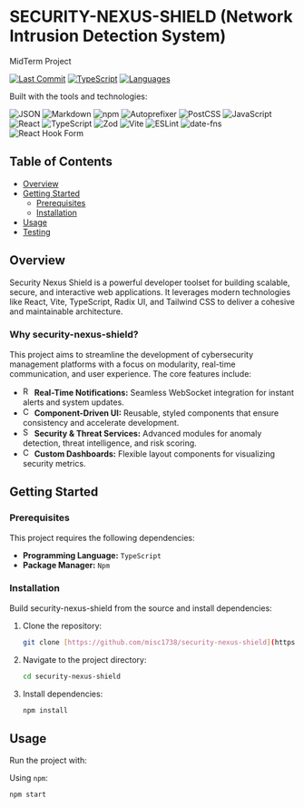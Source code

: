 # SECURITY-NEXUS-SHIELD (Network Intrusion Detection System)

MidTerm Project

[![Last Commit](https://img.shields.io/github/last-commit/misc1738/security-nexus-shield?style=flat-square&color=blue)](https://github.com/misc1738/security-nexus-shield/commits/main)
[![TypeScript](https://img.shields.io/badge/TypeScript-98.0%25-blue?style=flat-square&logo=typescript&logoColor=white)](https://www.typescriptlang.org/)
[![Languages](https://img.shields.io/github/languages/count/misc1738/security-nexus-shield?style=flat-square&color=blue)](https://github.com/misc1738/security-nexus-shield/search?l=javascript)

Built with the tools and technologies:

![JSON](https://img.shields.io/badge/JSON-000000?style=for-the-badge&logo=json&logoColor=white)
![Markdown](https://img.shields.io/badge/Markdown-000000?style=for-the-badge&logo=markdown&logoColor=white)
![npm](https://img.shields.io/badge/npm-CB3837?style=for-the-badge&logo=npm&logoColor=white)
![Autoprefixer](https://img.shields.io/badge/Autoprefixer-DD3735?style=for-the-badge&logo=autoprefixer&logoColor=white)
![PostCSS](https://img.shields.io/badge/PostCSS-DD3735?style=for-the-badge&logo=postcss&logoColor=white)
![JavaScript](https://img.shields.io/badge/JavaScript-F7DF1E?style=for-the-badge&logo=javascript&logoColor=black)
![React](https://img.shields.io/badge/React-61DAFB?style=for-the-badge&logo=react&logoColor=black)
![TypeScript](https://img.shields.io/badge/TypeScript-3178C6?style=for-the-badge&logo=typescript&logoColor=white)
![Zod](https://img.shields.io/badge/Zod-2F6B99?style=for-the-badge&logo=zod&logoColor=white)
![Vite](https://img.shields.io/badge/Vite-646CFF?style=for-the-badge&logo=vite&logoColor=white)
![ESLint](https://img.shields.io/badge/ESLint-4B32C3?style=for-the-badge&logo=eslint&logoColor=white)
![date-fns](https://img.shields.io/badge/date--fns-DD2863?style=for-the-badge&logo=date-fns&logoColor=white)
![React Hook Form](https://img.shields.io/badge/React_Hook_Form-EC5990?style=for-the-badge&logo=reacthookform&logoColor=white)


## Table of Contents

* [Overview](#overview)
* [Getting Started](#getting-started)
    * [Prerequisites](#prerequisites)
    * [Installation](#installation)
* [Usage](#usage)
* [Testing](#testing)


## Overview

Security Nexus Shield is a powerful developer toolset for building scalable, secure, and interactive web applications. It leverages modern technologies like React, Vite, TypeScript, Radix UI, and Tailwind CSS to deliver a cohesive and maintainable architecture.

### Why security-nexus-shield?

This project aims to streamline the development of cybersecurity management platforms with a focus on modularity, real-time communication, and user experience. The core features include:

* <img src="https://img.icons8.com/material-rounded/24/000000/bell--v1.png" width="16" height="16" alt="Real-Time Notifications icon"/> **Real-Time Notifications:** Seamless WebSocket integration for instant alerts and system updates.
* <img src="https://img.icons8.com/ios-filled/24/000000/gear--v1.png" width="16" height="16" alt="Component-Driven UI icon"/> **Component-Driven UI:** Reusable, styled components that ensure consistency and accelerate development.
* <img src="https://img.icons8.com/ios-filled/24/000000/lock--v1.png" width="16" height="16" alt="Security & Threat Services icon"/> **Security & Threat Services:** Advanced modules for anomaly detection, threat intelligence, and risk scoring.
* <img src="https://img.icons8.com/material-sharp/24/000000/dashboard.png" width="16" height="16" alt="Custom Dashboards icon"/> **Custom Dashboards:** Flexible layout components for visualizing security metrics.


## Getting Started

### Prerequisites

This project requires the following dependencies:

* **Programming Language:** `TypeScript`
* **Package Manager:** `Npm`

### Installation

Build security-nexus-shield from the source and install dependencies:

1.  Clone the repository:

    ```bash
    git clone [https://github.com/misc1738/security-nexus-shield](https://github.com/misc1738/security-nexus-shield)
    ```

2.  Navigate to the project directory:

    ```bash
    cd security-nexus-shield
    ```

3.  Install dependencies:

    ```bash
    npm install
    ```

## Usage

Run the project with:

Using `npm`:

```bash
npm start
